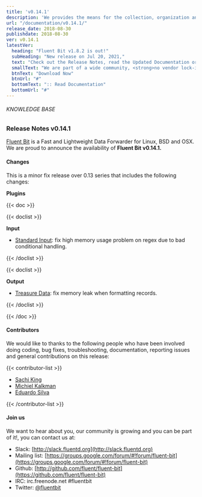 ```yaml
---
title: 'v0.14.1'
description: 'We provides the means for the collection, organization and computerized retrieval of knowledgeand Lightweight Data Forwarder for Linux, BSD and OSX. We are proud to announce the availability of Fluent Bit v0.14.1.'
url: "/documentation/v0.14.1/"
release_date: 2018-08-30
publishdate: 2018-08-30
ver: v0.14.1
latestVer:
  heading: "Fluent Bit v1.8.2 is out!"
  subHeading: "New release on Jul 20, 2021,"
  text: "Check out the Release Notes, read the Updated Documentation or jump directly to the Downloads Section."
  smallText: "We are part of a wide community, <strong>no vendor lock-in.</strong>"
  btnText: "Download Now"
  btnUrl: "#"
  bottomText: ":: Read Documentation"
  bottomUrl: "#"
---
```



###### KNOWLEDGE BASE

### Release Notes v0.14.1

[Fluent Bit](https://fluentbit.io/) is a Fast and Lightweight Data Forwarder for Linux, BSD and OSX. We are proud to announce the availability of **Fluent Bit v0.14.1.**

#### Changes

This is a minor fix release over 0.13 series that includes the following changes:

**Plugins**


{{< doc >}}

{{< doclist >}}

**Input**

* [Standard Input](https://fluentbit.io/documentation/0.13/input/stdin.html): fix high memory usage problem on regex due to bad conditional handling.

{{< /doclist >}}

{{< doclist >}}

**Output**

* [Treasure Data](https://fluentbit.io/documentation/0.13/output/td.html): fix memory leak when formatting records.

{{< /doclist >}}

{{< /doc >}}

#### Contributors

We would like to thanks to the following people who have been involved doing coding, bug fixes, troubleshooting, documentation, reporting issues and general contributions on this release:

{{< contributor-list >}}

* [Sachi King](https://github.com/nakato)
* [Michiel Kalkman](https://github.com/michiel)
* [Eduardo Silva](https://github.com/edsiper)

{{< /contributor-list >}}

#### Join us

We want to hear about you, our community is growing and you can be part of it!, you can contact us at:

* Slack: [http://slack.fluentd.org](http://slack.fluentd.org)
* Mailing list: [https://groups.google.com/forum/#!forum/fluent-bit](https://groups.google.com/forum/#!forum/fluent-bit)
* Github: [http://github.com/fluent/fluent-bit](https://github.com/fluent/fluent-bit)
* IRC: irc.freenode.net #fluentbit
* Twitter: [@fluentbit](https://twitter.com/fluentbit)